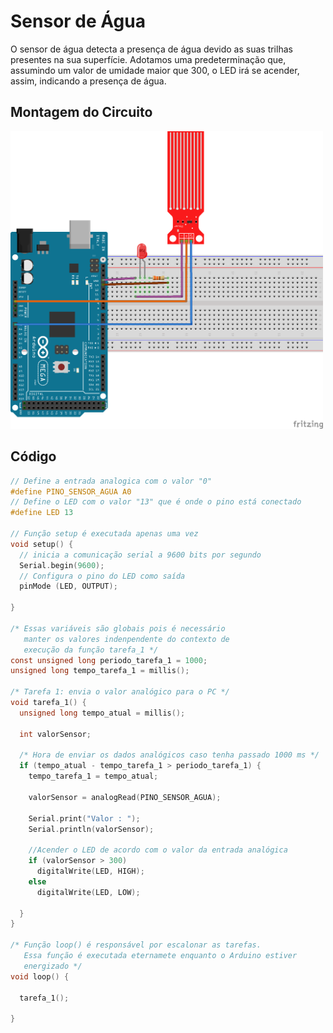 # Sensor de Água
O sensor de água detecta a presença de água devido as suas trilhas presentes na sua superfície. Adotamos uma predeterminação que, assumindo um valor de umidade maior que 300, o LED irá se acender, assim, indicando a presença de água. 

## Montagem do Circuito

<img src = "agua.png" alt = "Circuito água" width = "500" />

## Código

```C
// Define a entrada analogica com o valor "0"
#define PINO_SENSOR_AGUA A0
// Define o LED com o valor "13" que é onde o pino está conectado
#define LED 13

// Função setup é executada apenas uma vez
void setup() {
  // inicia a comunicação serial a 9600 bits por segundo
  Serial.begin(9600);
  // Configura o pino do LED como saída
  pinMode (LED, OUTPUT);

}

/* Essas variáveis são globais pois é necessário
   manter os valores indenpendente do contexto de
   execução da função tarefa_1 */
const unsigned long periodo_tarefa_1 = 1000;
unsigned long tempo_tarefa_1 = millis();

/* Tarefa 1: envia o valor analógico para o PC */
void tarefa_1() {
  unsigned long tempo_atual = millis();

  int valorSensor;

  /* Hora de enviar os dados analógicos caso tenha passado 1000 ms */
  if (tempo_atual - tempo_tarefa_1 > periodo_tarefa_1) {
    tempo_tarefa_1 = tempo_atual;

    valorSensor = analogRead(PINO_SENSOR_AGUA);

    Serial.print("Valor : ");
    Serial.println(valorSensor);

    //Acender o LED de acordo com o valor da entrada analógica
    if (valorSensor > 300)
      digitalWrite(LED, HIGH);
    else
      digitalWrite(LED, LOW);

  }
}

/* Função loop() é responsável por escalonar as tarefas.
   Essa função é executada eternamete enquanto o Arduino estiver
   energizado */
void loop() {

  tarefa_1();

}
```

